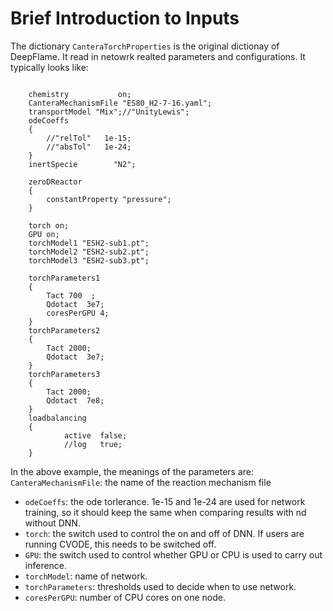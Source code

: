 Brief Introduction to Inputs
======================================
The dictionary ``CanteraTorchProperties`` is the original dictionay of DeepFlame. It read in netowrk realted parameters and configurations. It typically looks like:

```

    chemistry           on;
    CanteraMechanismFile "ES80_H2-7-16.yaml";
    transportModel "Mix";//"UnityLewis";
    odeCoeffs
    {
        //"relTol"   1e-15;
        //"absTol"   1e-24;
    }
    inertSpecie        "N2";

    zeroDReactor
    {
        constantProperty "pressure";
    }

    torch on;
    GPU on;
    torchModel1 "ESH2-sub1.pt";
    torchModel2 "ESH2-sub2.pt";
    torchModel3 "ESH2-sub3.pt";

    torchParameters1
    {
        Tact 700  ;
        Qdotact  3e7;
        coresPerGPU 4;
    }
    torchParameters2
    {
        Tact 2000;
        Qdotact  3e7;
    }
    torchParameters3
    {
        Tact 2000;
        Qdotact  7e8;
    }
    loadbalancing
    {
            active  false;
            //log   true;
    }
```

In the above example, the meanings of the parameters are:  ``CanteraMechanismFile``: the name of the reaction mechanism file 
* ``odeCoeffs``: the ode torlerance. 1e-15 and 1e-24 are used for network training, so it should keep the same when comparing results with nd without DNN.
* ``torch``: the switch used to control the on and off of DNN. If users are running CVODE, this needs to be switched off.
* ``GPU``: the switch used to control whether GPU or CPU is used to carry out inference.
* ``torchModel``: name of network.
* ``torchParameters``: thresholds used to decide when to use network.
* ``coresPerGPU``: number of CPU cores on one node.
